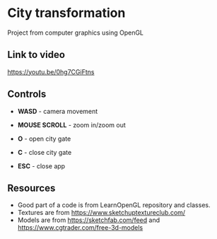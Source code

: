 # City transformation
Project from computer graphics using OpenGL

## Link to video
https://youtu.be/0hg7CGiFtns

## Controls
- **WASD** - camera movement

- **MOUSE SCROLL** - zoom in/zoom out

- **O** - open city gate

- **C** - close city gate

- **ESC** - close app


## Resources
- Good part of a code is from LearnOpenGL repository and classes.
- Textures are from https://www.sketchuptextureclub.com/
- Models are from https://sketchfab.com/feed and https://www.cgtrader.com/free-3d-models
